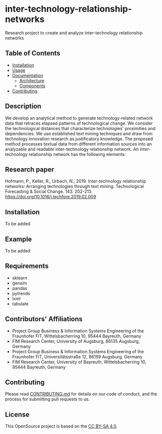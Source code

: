 # inter-technology-relationship-networks

Research project to create and analyze inter-technology relationship networks 

## Table of Contents

* [Installation](doc/installation.md)
* [Usage](doc/installation.md#Usage)
* [Documentation](doc/documentation.md)
  * [Architecture](doc/documentation.md#Architecture)
  * [Components](doc/documentation.md#Components)
* [Contributing](CONTRIBUTING.md)

## Description
We develop an analytical method to generate technology-related network data that retraces elapsed patterns of technological change. We consider the technological distances that characterize technologies' proximities and dependencies. We use established text mining techniques and draw from technology innovation research as justificatory knowledge. The proposed method processes textual data from different information sources into an analyzable and readable inter-technology relationship network. An inter-technology relationship network has the following elements:


## Research paper
Hofmann, P., Keller, R., Urbach, N., 2019. Inter-technology relationship networks: Arranging technologies through text mining. Technological Forecasting & Social Change. 143. 202-213. https://doi.org/10.1016/j.techfore.2019.02.009

## Installation
To be added 

## Example
To be added 

## Requirements
* sklearn
* gensim
* pandas
* pytrends
* lxml
* tabulate

## Contributors' Affiliations

* Project Group Business & Information Systems Engineering of the Fraunhofer FIT, Wittelsbacherring 10, 95444 Bayreuth, Germany
* FIM Research Center, University of Augsburg, 86135 Augsburg, Germany
* Project Group Business & Information Systems Engineering of the Fraunhofer FIT, Universitätsstraße 12, 86159 Augsburg, Germany
* FIM Research Center, University of Bayreuth, Wittelsbacherring 10, 95444 Bayreuth, Germany

## Contributing
Please read [CONTRIBUTING.md](CONTRIBUTING.md) for details on our code of conduct, and the process for submitting pull requests to us.

## License
This OpenSource project is based on the [CC BY-SA 4.0](https://creativecommons.org/licenses/by-sa/4.0/).
